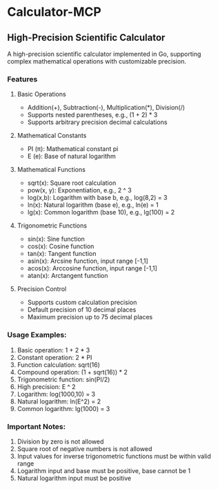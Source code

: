 # Calculator-MCP

## High-Precision Scientific Calculator

A high-precision scientific calculator implemented in Go, supporting complex mathematical operations with customizable precision.

### Features

1. Basic Operations
   - Addition(+), Subtraction(-), Multiplication(*), Division(/)
   - Supports nested parentheses, e.g., (1 + 2) * 3
   - Supports arbitrary precision decimal calculations

2. Mathematical Constants
   - PI (π): Mathematical constant pi
   - E (e): Base of natural logarithm

3. Mathematical Functions
   - sqrt(x): Square root calculation
   - pow(x, y): Exponentiation, e.g., 2 ^ 3
   - log(x,b): Logarithm with base b, e.g., log(8,2) = 3
   - ln(x): Natural logarithm (base e), e.g., ln(e) = 1
   - lg(x): Common logarithm (base 10), e.g., lg(100) = 2
   
4. Trigonometric Functions
   - sin(x): Sine function
   - cos(x): Cosine function
   - tan(x): Tangent function
   - asin(x): Arcsine function, input range [-1,1]
   - acos(x): Arccosine function, input range [-1,1]
   - atan(x): Arctangent function

5. Precision Control
   - Supports custom calculation precision
   - Default precision of 10 decimal places
   - Maximum precision up to 75 decimal places

### Usage Examples:

1. Basic operation: 1 + 2 * 3
2. Constant operation: 2 * PI
3. Function calculation: sqrt(16)
4. Compound operation: (1 + sqrt(16)) * 2
5. Trigonometric function: sin(PI/2)
6. High precision: E ^ 2
7. Logarithm: log(1000,10) = 3
8. Natural logarithm: ln(E^2) = 2
9. Common logarithm: lg(1000) = 3

### Important Notes:

1. Division by zero is not allowed
2. Square root of negative numbers is not allowed
3. Input values for inverse trigonometric functions must be within valid range
4. Logarithm input and base must be positive, base cannot be 1
5. Natural logarithm input must be positive
